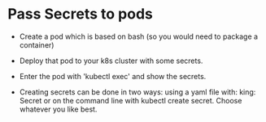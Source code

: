 # Pass Secrets to pods

* Create a pod which is based on bash (so you would need to package a container)

* Deploy that pod to your k8s cluster with some secrets.

* Enter the pod with 'kubectl exec' and show the secrets.

* Creating secrets can be done in two ways: using a yaml file with: king: Secret or
    on the command line with kubectl create secret. Choose whatever you like best.
